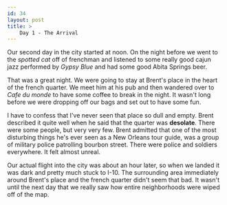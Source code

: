 ```yaml
---
id: 34
layout: post
title: >
    Day 1 - The Arrival
---
```


Our second day in the city started at noon. On the night before we went to the <i>spotted cat</i> off of frenchman and listened to some really good cajun jazz performed by <i>Gypsy Blue</i> and had some good Abita Springs beer.

That was a great night. We were going to stay at Brent's place in the heart of the french quarter. We meet him at his pub and then wandered over to <i>Cafe du monde</i> to have some coffee to break in the night. It wasn't long before we were dropping off our bags and set out to have some fun.

I have to confess that I've never seen that place so dull and empty. Brent described it quite well when he said that the quarter was <b>desolate</b>. There were some people, but very very few. Brent admitted that one of the most disturbing things he's ever seen as a New Orleans tour guide, was a group of military police patrolling bourbon street. There were police and soldiers everywhere. It felt almost unreal.

Our actual flight into the city was about an hour later, so when we landed it was dark and pretty much stuck to I-10. The surrounding area immediately around Brent's place and the french quarter didn't seem that bad. It wasn't until the next day that we really saw how entire neighborhoods were wiped off of the map.
